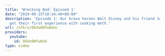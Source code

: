 ```yaml
---
title: 'Wrecking Bad: Episoed 1'
date: "2019-09-15T10:34:40+08:00"
description: 'Episode 1: Our brave heroes Walt Disney and his friend Jesse Dankman
  get their first experience with cooking meth.'
url: /nfkrz/OkXe6Nfw8eU/
providers:
  youtube:
    id: OkXe6Nfw8eU
type: video
---
```

